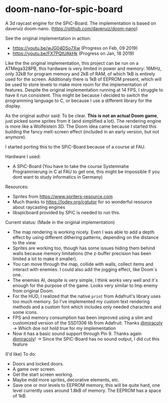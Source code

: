 # doom-nano-for-spic-board
A 3d raycast engine for the SPiC-Board. The implementation is based on daveruiz doom-nano. (https://github.com/daveruiz/doom-nano)

See the original implementation in action:
- https://youtu.be/wJG04DSo7Xw (Progress on Feb, 09 2019)
- https://youtu.be/FX7PQtUAkHk (Progress on Jan, 18 2019)

Like the the original implementation, this project can be run on a ATMega328PB, this hardware is very limited in power and memory: 16MHz, only 32kB for program memory and 2kB of RAM, of which 1kB is entirely used for the screen. Additionaly there is 1kB of EEPROM present, which will be used to store levels to make more room for the implementation of features.
Despite the original implementation running at 14 FPS, I struggle to have it run consistent. This might be because I decided to switch the programming language to C, or because I use a different library for the display.

As the original author said:
To be clear. **This is not an actual Doom game**, just picked some sprites from it (and simplified a lot). The rendering engine is more like a Wolfeistein 3D. The Doom idea came because I started this building the fancy melt-screen effect (included in an early version, but not anymore).

I started porting this to the SPiC-Board because of a course at FAU.

Hardware I used:
- A SPiC-Board (You have to take the course Systemnahe Programmierung in C at FAU to get one, this might be impossible if you dont want to study informatics in Germany)

Resources:
- Sprites from https://www.spriters-resource.com
- Much thanks to https://lodev.org/cgtutor for so wonderful resource about raycasting engines
- libspicboard provided by SPiC is needed to run this.

Current status: (Made in the original implementation)
- The map rendering is working nicely. Even I was able to add a depth effect by using different dithering patterns, depending on the distance to the view.
- Sprites are working too, though has some issues hiding them behind walls because memory limitations (the z-buffer precision has been limited a lot to make it smaller).
- You can move through the map, collide with walls, collect items and interact with enemies. I could also add the jogging effect, like Doom´s one.
- The enemies AI, despite is very simple, I think works very well and it´s enough for the purpose of the game. Looks very similar to  Imp enemy from original Doom.
- For the HUD, I realized that the native `print` from Adafruit's library uses too much memory. So I've implemented my custom text rendering methods and a custom font which includes only needed characters and some icons.
- FPS and memory consumption has been improved using a slim and customized version of the SSD1306 lib from Adafruit. Thanks  [@miracoly](https://github.com/miracoli) -> Which doe not hold true for my implementation
- Now it has a basic sound support through Pin 9. Thanks again [@miracoly](https://github.com/miracoli)! -> Since the SPiC-Board has no sound output, I did cut this feature

(I'd like) To do:
- Doors and locked doors.
- A game over screen.
- Get the start screen working.
- Maybe mdd more sprites, decorative elements, etc.
- Save one or mor levels to EEPROM memory, this will be quite hard, one level currently uses around 1.8kB of memory. The EEPROM has a space of 1kB.
